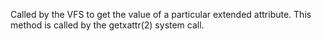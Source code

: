 Called by the VFS to get the value of a particular extended 	attribute.  This method is called by the getxattr(2) system 	call.